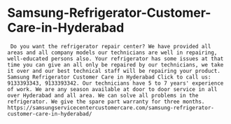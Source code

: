 # Samsung-Refrigerator-Customer-Care-in-Hyderabad
     Do you want the refrigerator repair center? We have provided all areas and all company models our technicians are well in repairing, well-educated persons also. Your refrigerator has some issues at that time you can give an all only be repaired by our technicians, we take it over and our best technical staff will be repairing your product. Samsung Refrigerator Customer Care in Hyderabad Click to call us: 9133393343, 9133393342. Our technicians have 5 to 7 years' experience of work. We are any season available at door to door service in all over Hyderabad and all area. We can solve all problems in the refrigerator. We give the spare part warranty for three months. https://samsungservicecentercustomercare.com/samsung-refrigerator-customer-care-in-hyderabad/
